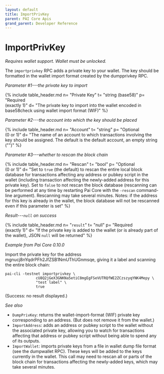 ```yaml
---
layout: default
title: ImportPrivKey
parent: PAI Core Apis
grand_parent: Developer Reference
---
```


ImportPrivKey
========================

*Requires wallet support.  Wallet must be unlocked.*

The `importprivkey` RPC adds a private key to your wallet. The key should be formatted in the wallet import format created by the dumpprivkey RPC.

*Parameter #1---the private key to import*

{% include table_header.md
  n= "Private Key"
  t= "string (base58)"
  p= "Required<br>(exactly 1)"
  d= "The private key to import into the wallet encoded in base58check using wallet import format (WIF)"
%}

*Parameter #2---the account into which the key should be placed*

{% include table_header.md
  n= "Account"
  t= "string"
  p= "Optional<br>(0 or 1)"
  d= "The name of an account to which transactions involving the key should be assigned.  The default is the default account, an empty string (\"\")"
%}

*Parameter #3---whether to rescan the block chain*

{% include table_header.md
  n= "Rescan"
  t= "bool"
  p= "Optional<br>(0 or 1)"
  d= "Set to `true` (the default) to rescan the entire local block database for transactions affecting any address or pubkey script in the wallet (including transaction affecting the newly-added address for this private key).  Set to `false` to not rescan the block database (rescanning can be performed at any time by restarting Pai Core with the `-rescan` command-line argument).  Rescanning may take several minutes.  Notes: if the address for this key is already in the wallet, the block database will not be rescanned even if this parameter is set"
%}

*Result---`null` on success*

{% include table_header.md
  n= "`result`"
  t= "null"
  p= "Required<br>(exactly 1)"
  d= "If the private key is added to the wallet (or is already part of the wallet), JSON `null` will be returned"
%}

*Example from Pai Core 0.10.0*

Import the private key for the address
mgnucj8nYqdrPFh2JfZSB1NmUThUGnmsqe, giving it a label and scanning the
entire block chain:

```
pai-cli -testnet importprivkey \
              cU8Q2jGeX3GNKNa5etiC8mgEgFSeVUTRQfWE2ZCzszyqYNK4Mepy \
              "test label" \
              true
```

(Success: no result displayed.)

*See also*

* `DumpPrivKey`: returns the wallet-import-format (WIF) private key corresponding to an address. (But does not remove it from the wallet.)
* `ImportAddress`: adds an address or pubkey script to the wallet without the associated private key, allowing you to watch for transactions affecting that address or pubkey script without being able to spend any of its outputs.
* `ImportWallet`: imports private keys from a file in wallet dump file format (see the dumpwallet RPC). These keys will be added to the keys currently in the wallet. This call may need to rescan all or parts of the block chain for transactions affecting the newly-added keys, which may take several minutes.
